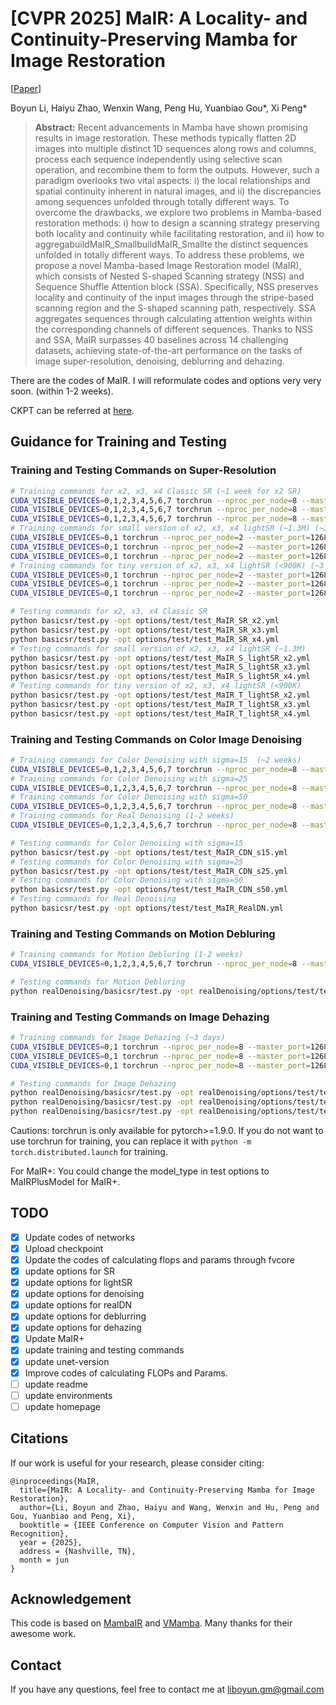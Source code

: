 # [CVPR 2025] MaIR: A Locality- and Continuity-Preserving Mamba for Image Restoration

[[Paper](https://arxiv.org/abs/2412.20066)]

Boyun Li, Haiyu Zhao, Wenxin Wang, Peng Hu, Yuanbiao Gou*, Xi Peng*

> **Abstract:**  Recent advancements in Mamba have shown promising results in image restoration. These methods typically flatten 2D images into multiple distinct 1D sequences along rows and columns, process each sequence independently using selective scan operation, and recombine them to form the outputs. However, such a paradigm overlooks two vital aspects: i) the local relationships and spatial continuity inherent in natural images, and ii) the discrepancies among sequences unfolded through totally different ways. To overcome the drawbacks, we explore two problems in Mamba-based restoration methods: i) how to design a scanning strategy preserving both locality and continuity while facilitating restoration, and ii) how to aggregabuildMaIR_SmallbuildMaIR_Smallte the distinct sequences unfolded in totally different ways. To address these problems, we propose a novel Mamba-based Image Restoration model (MaIR), which consists of Nested S-shaped Scanning strategy (NSS) and Sequence Shuffle Attention block (SSA). Specifically, NSS preserves locality and continuity of the input images through the stripe-based scanning region and the S-shaped scanning path, respectively. SSA aggregates sequences through calculating attention weights within the corresponding channels of different sequences. Thanks to NSS and SSA, MaIR surpasses 40 baselines across 14 challenging datasets, achieving state-of-the-art performance on the tasks of image super-resolution, denoising, deblurring and dehazing.

There are the codes of MaIR. I will reformulate codes and options very very soon. (within 1-2 weeks).

CKPT can be referred at [here](https://drive.google.com/drive/folders/1YYmIVTyynLg-Kfu-mviq24WdVkJu-S3M?usp=sharing).

## Guidance for Training and Testing

### Training and Testing Commands on Super-Resolution

```bash
# Training commands for x2, x3, x4 Classic SR (~1 week for x2 SR)
CUDA_VISIBLE_DEVICES=0,1,2,3,4,5,6,7 torchrun --nproc_per_node=8 --master_port=1268 basicsr/trainF.py -opt options/train/train_MaIR_SR_x2.yml --launcher pytorch
CUDA_VISIBLE_DEVICES=0,1,2,3,4,5,6,7 torchrun --nproc_per_node=8 --master_port=1268 basicsr/trainF.py -opt options/train/train_MaIR_SR_x3.yml --launcher pytorch
CUDA_VISIBLE_DEVICES=0,1,2,3,4,5,6,7 torchrun --nproc_per_node=8 --master_port=1268 basicsr/trainF.py -opt options/train/train_MaIR_SR_x4.yml --launcher pytorch
# Training commands for small version of x2, x3, x4 lightSR (~1.3M) (~3 days)
CUDA_VISIBLE_DEVICES=0,1 torchrun --nproc_per_node=2 --master_port=1268 basicsr/trainF.py -opt options/train/train_MaIR_S_lightSR_x2.yml --launcher pytorch
CUDA_VISIBLE_DEVICES=0,1 torchrun --nproc_per_node=2 --master_port=1268 basicsr/trainF.py -opt options/train/train_MaIR_S_lightSR_x3.yml --launcher pytorch
CUDA_VISIBLE_DEVICES=0,1 torchrun --nproc_per_node=2 --master_port=1268 basicsr/trainF.py -opt options/train/train_MaIR_S_lightSR_x4.yml --launcher pytorch
# Training commands for tiny version of x2, x3, x4 lightSR (<900K) (~3 days)
CUDA_VISIBLE_DEVICES=0,1 torchrun --nproc_per_node=2 --master_port=1268 basicsr/trainF.py -opt options/train/train_MaIR_T_lightSR_x2.yml --launcher pytorch
CUDA_VISIBLE_DEVICES=0,1 torchrun --nproc_per_node=2 --master_port=1268 basicsr/trainF.py -opt options/train/train_MaIR_T_lightSR_x3.yml --launcher pytorch
CUDA_VISIBLE_DEVICES=0,1 torchrun --nproc_per_node=2 --master_port=1268 basicsr/trainF.py -opt options/train/train_MaIR_T_lightSR_x4.yml --launcher pytorch

# Testing commands for x2, x3, x4 Classic SR
python basicsr/test.py -opt options/test/test_MaIR_SR_x2.yml
python basicsr/test.py -opt options/test/test_MaIR_SR_x3.yml
python basicsr/test.py -opt options/test/test_MaIR_SR_x4.yml
# Testing commands for small version of x2, x3, x4 lightSR (~1.3M)
python basicsr/test.py -opt options/test/test_MaIR_S_lightSR_x2.yml
python basicsr/test.py -opt options/test/test_MaIR_S_lightSR_x3.yml
python basicsr/test.py -opt options/test/test_MaIR_S_lightSR_x4.yml
# Testing commands for tiny version of x2, x3, x4 lightSR (<900K)
python basicsr/test.py -opt options/test/test_MaIR_T_lightSR_x2.yml
python basicsr/test.py -opt options/test/test_MaIR_T_lightSR_x3.yml
python basicsr/test.py -opt options/test/test_MaIR_T_lightSR_x4.yml
```

### Training and Testing Commands on Color Image Denoising

```bash
# Training commands for Color Denoising with sigma=15  (~2 weeks)
CUDA_VISIBLE_DEVICES=0,1,2,3,4,5,6,7 torchrun --nproc_per_node=8 --master_port=1268 basicsr/trainF.py -opt options/train/train_MaIR_CDN_s15.yml --launcher pytorch
# Training commands for Color Denoising with sigma=25
CUDA_VISIBLE_DEVICES=0,1,2,3,4,5,6,7 torchrun --nproc_per_node=8 --master_port=1268 basicsr/trainF.py -opt options/train/train_MaIR_CDN_s25.yml --launcher pytorch
# Training commands for Color Denoising with sigma=50
CUDA_VISIBLE_DEVICES=0,1,2,3,4,5,6,7 torchrun --nproc_per_node=8 --master_port=1268 basicsr/trainF.py -opt options/train/train_MaIR_CDN_s50.yml --launcher pytorch
# Training commands for Real Denoising (1-2 weeks)
CUDA_VISIBLE_DEVICES=0,1,2,3,4,5,6,7 torchrun --nproc_per_node=8 --master_port=1268 realDenoising/basicsr/trainF.py -opt realDenoising/options/train/train_MaIR_RealDN.yml --launcher pytorch

# Testing commands for Color Denoising with sigma=15
python basicsr/test.py -opt options/test/test_MaIR_CDN_s15.yml
# Testing commands for Color Denoising with sigma=25
python basicsr/test.py -opt options/test/test_MaIR_CDN_s25.yml
# Testing commands for Color Denoising with sigma=50
python basicsr/test.py -opt options/test/test_MaIR_CDN_s50.yml
# Testing commands for Real Denoising
python basicsr/test.py -opt options/test/test_MaIR_RealDN.yml
```


### Training and Testing Commands on Motion Debluring

```bash
# Training commands for Motion Debluring (1-2 weeks)
CUDA_VISIBLE_DEVICES=0,1,2,3,4,5,6,7 torchrun --nproc_per_node=8 --master_port=1268 realDenoising/basicsr/trainF.py -opt realDenoising/options/train/train_MaIR_MotionDeblur.yml --launcher pytorch

# Testing commands for Motion Debluring
python realDenoising/basicsr/test.py -opt realDenoising/options/test/test_MaIR_MotionDeblur.yml
```

### Training and Testing Commands on Image Dehazing

```bash
# Training commands for Image Dehazing (~3 days)
CUDA_VISIBLE_DEVICES=0,1 torchrun --nproc_per_node=8 --master_port=1268 realDenoising/basicsr/trainF.py -opt realDenoising/options/train/train_MaIR_ITS.yml --launcher pytorch
CUDA_VISIBLE_DEVICES=0,1 torchrun --nproc_per_node=8 --master_port=1268 realDenoising/basicsr/trainF.py -opt realDenoising/options/train/train_MaIR_OTS.yml --launcher pytorch
CUDA_VISIBLE_DEVICES=0,1 torchrun --nproc_per_node=8 --master_port=1268 realDenoising/basicsr/trainF.py -opt realDenoising/options/train/train_MaIR_R6K.yml --launcher pytorch

# Testing commands for Image Dehazing
python realDenoising/basicsr/test.py -opt realDenoising/options/test/test_MaIR_ITS.yml
python realDenoising/basicsr/test.py -opt realDenoising/options/test/test_MaIR_OTS.yml
python realDenoising/basicsr/test.py -opt realDenoising/options/test/test_MaIR_R6K.yml
```


Cautions: torchrun is only available for pytorch>=1.9.0. If you do not want to use torchrun for training, you can replace it with `python -m torch.distributed.launch` for training.

For MaIR+: You could change the model_type in test options to MaIRPlusModel for MaIR+.

## TODO

* [X] Update codes of networks
* [X] Upload checkpoint
* [X] Update the codes of calculating flops and params through fvcore
* [X] update options for SR
* [X] update options for lightSR
* [X] update options for denoising
* [X] update options for realDN
* [X] update options for deblurring
* [X] update options for dehazing
* [X] Update MaIR+
* [x] update training and testing commands
* [X] update unet-version
* [X] Improve codes of calculating FLOPs and Params.
* [ ] update readme
* [ ] update environments
* [ ] update homepage

## Citations

If our work is useful for your research, please consider citing:

```
@inproceedings{MaIR,
  title={MaIR: A Locality- and Continuity-Preserving Mamba for Image Restoration},
  author={Li, Boyun and Zhao, Haiyu and Wang, Wenxin and Hu, Peng and Gou, Yuanbiao and Peng, Xi},
  booktitle = {IEEE Conference on Computer Vision and Pattern Recognition},
  year = {2025},
  address = {Nashville, TN},
  month = jun
}
```

## Acknowledgement

This code is based on [MambaIR](https://github.com/csguoh/MambaIR/) and [VMamba](https://github.com/MzeroMiko/VMamba). Many thanks for their awesome work.

## Contact

If you have any questions, feel free to contact me at liboyun.gm@gmail.com
